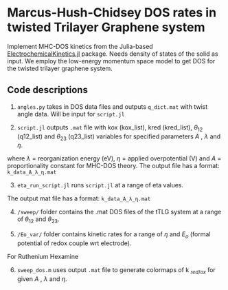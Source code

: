 # Marcus-Hush-Chidsey DOS rates in twisted Trilayer Graphene system

Implement MHC-DOS kinetics from the Julia-based [ElectrochemicalKinetics.jl](https://github.com/BattModels/ElectrochemicalKinetics.jl) package. Needs density of states of the solid as input. We employ the low-energy momentum space model to get DOS for the twisted trilayer graphene system.  

## Code descriptions

1. `angles.py` takes in DOS data files and outputs `q_dict.mat` with twist angle data. Will be input for `script.jl`

2. `script.jl` outputs `.mat` file with kox (kox_list), kred (kred_list), $\theta_{12}$ (q12_list) and $\theta_{23}$ (q23_list) variables for specified parameters $A$ , $\lambda$ and $\eta$.

where $\lambda$ = reorganization energy (eV), $\eta$ = applied overpotential (V) and $A$ = proportionality constant for MHC-DOS theory. The output file has a format: `k_data_A_λ_η.mat`

3. `eta_run_script.jl` runs `script.jl` at a range of eta values. 

The output mat file has a format: `k_data_A_λ_η.mat`

4. `/sweep/` folder contains the .mat DOS files of the tTLG system at a range of $\theta_{12}$ and $\theta_{23}$.

5. `/Eo_var/` folder contains kinetic rates for a range of $\eta$ and $E_{o}$ (formal potential of redox couple wrt electrode).

For Ruthenium Hexamine 



6. `sweep_dos.m` uses output `.mat` file to generate colormaps of k $_{red/ox}$ for given $A$ , $\lambda$ and $\eta$.







